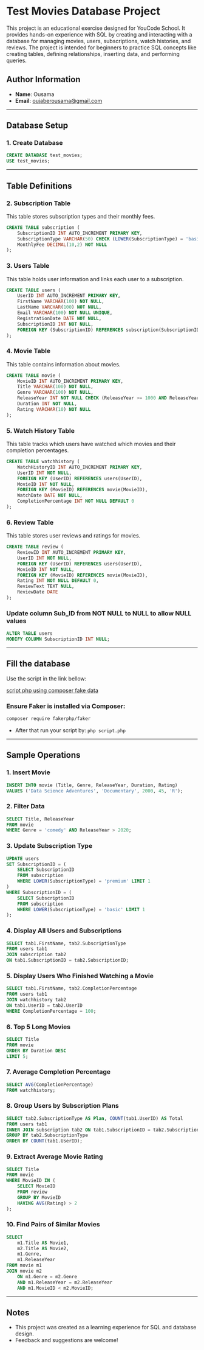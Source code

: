 # Test Movies Database Project

This project is an educational exercise designed for YouCode School. It provides hands-on experience with SQL by creating and interacting with a database for managing movies, users, subscriptions, watch histories, and reviews. The project is intended for beginners to practice SQL concepts like creating tables, defining relationships, inserting data, and performing queries.

## Author Information
- **Name**: Ousama
- **Email**: [oujaberousama@gmail.com](mailto:oujaberousama@gmail.com)

---

## Database Setup

### 1. Create Database
```sql
CREATE DATABASE test_movies;
USE test_movies;
```

---

## Table Definitions

### 2. Subscription Table
This table stores subscription types and their monthly fees.
```sql
CREATE TABLE subscription (
    SubscriptionID INT AUTO_INCREMENT PRIMARY KEY,
    SubscriptionType VARCHAR(50) CHECK (LOWER(SubscriptionType) = 'basic' OR LOWER(SubscriptionType) = 'premium'),
    MonthlyFee DECIMAL(10,2) NOT NULL
);
```

### 3. Users Table
This table holds user information and links each user to a subscription.
```sql
CREATE TABLE users (
    UserID INT AUTO_INCREMENT PRIMARY KEY,
    FirstName VARCHAR(100) NOT NULL,
    LastName VARCHAR(100) NOT NULL,
    Email VARCHAR(100) NOT NULL UNIQUE,
    RegistrationDate DATE NOT NULL,
    SubscriptionID INT NOT NULL,
    FOREIGN KEY (SubscriptionID) REFERENCES subscription(SubscriptionID)
);
```

### 4. Movie Table
This table contains information about movies.
```sql
CREATE TABLE movie (
    MovieID INT AUTO_INCREMENT PRIMARY KEY,
    Title VARCHAR(100) NOT NULL,
    Genre VARCHAR(100) NOT NULL,
    ReleaseYear INT NOT NULL CHECK (ReleaseYear >= 1000 AND ReleaseYear <= 3000),
    Duration INT NOT NULL,
    Rating VARCHAR(10) NOT NULL
);
```

### 5. Watch History Table
This table tracks which users have watched which movies and their completion percentages.
```sql
CREATE TABLE watchhistory (
    WatchHistoryID INT AUTO_INCREMENT PRIMARY KEY,
    UserID INT NOT NULL,
    FOREIGN KEY (UserID) REFERENCES users(UserID),
    MovieID INT NOT NULL,
    FOREIGN KEY (MovieID) REFERENCES movie(MovieID),
    WatchDate DATE NOT NULL,
    CompletionPercentage INT NOT NULL DEFAULT 0
);
```

### 6. Review Table
This table stores user reviews and ratings for movies.
```sql
CREATE TABLE review (
    ReviewID INT AUTO_INCREMENT PRIMARY KEY,
    UserID INT NOT NULL,
    FOREIGN KEY (UserID) REFERENCES users(UserID),
    MovieID INT NOT NULL,
    FOREIGN KEY (MovieID) REFERENCES movie(MovieID),
    Rating INT NOT NULL DEFAULT 0,
    ReviewText TEXT NULL,
    ReviewDate DATE
);
```

### Update column Sub_ID from NOT NULL to NULL to allow NULL values
```sql
ALTER TABLE users
MODIFY COLUMN SubscriptionID INT NULL;
```

---

## Fill the database

Use the script in the link bellow:

[script php using composer fake data](https://file.io/dP0CZFoNRxRi)

### Ensure Faker is installed via Composer:
```bash
composer require fakerphp/faker
```

- After that run your script by: `php script.php`
---

## Sample Operations

### 1. Insert Movie
```sql
INSERT INTO movie (Title, Genre, ReleaseYear, Duration, Rating)
VALUES ('Data Science Adventures', 'Documentary', 2000, 45, 'R');
```

### 2. Filter Data
```sql
SELECT Title, ReleaseYear 
FROM movie 
WHERE Genre = 'comedy' AND ReleaseYear > 2020;
```

### 3. Update Subscription Type
```sql
UPDATE users
SET SubscriptionID = (
    SELECT SubscriptionID
    FROM subscription
    WHERE LOWER(SubscriptionType) = 'premium' LIMIT 1
)
WHERE SubscriptionID = (
    SELECT SubscriptionID
    FROM subscription
    WHERE LOWER(SubscriptionType) = 'basic' LIMIT 1
);
```

### 4. Display All Users and Subscriptions
```sql
SELECT tab1.FirstName, tab2.SubscriptionType
FROM users tab1
JOIN subscription tab2
ON tab1.SubscriptionID = tab2.SubscriptionID;
```

### 5. Display Users Who Finished Watching a Movie
```sql
SELECT tab1.FirstName, tab2.CompletionPercentage
FROM users tab1
JOIN watchhistory tab2
ON tab1.UserID = tab2.UserID
WHERE CompletionPercentage = 100;
```

### 6. Top 5 Long Movies
```sql
SELECT Title 
FROM movie
ORDER BY Duration DESC
LIMIT 5;
```

### 7. Average Completion Percentage
```sql
SELECT AVG(CompletionPercentage) 
FROM watchhistory;
```

### 8. Group Users by Subscription Plans
```sql
SELECT tab2.SubscriptionType AS Plan, COUNT(tab1.UserID) AS Total
FROM users tab1
INNER JOIN subscription tab2 ON tab1.SubscriptionID = tab2.SubscriptionID
GROUP BY tab2.SubscriptionType
ORDER BY COUNT(tab1.UserID);
```

### 9. Extract Average Movie Rating
```sql
SELECT Title
FROM movie
WHERE MovieID IN (
    SELECT MovieID
    FROM review
    GROUP BY MovieID
    HAVING AVG(Rating) > 2
);
```

### 10. Find Pairs of Similar Movies
```sql
SELECT
    m1.Title AS Movie1,
    m2.Title AS Movie2,
    m1.Genre,
    m1.ReleaseYear
FROM movie m1
JOIN movie m2
    ON m1.Genre = m2.Genre
    AND m1.ReleaseYear = m2.ReleaseYear
    AND m1.MovieID < m2.MovieID;
```

---

## Notes
- This project was created as a learning experience for SQL and database design.
- Feedback and suggestions are welcome!
